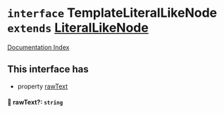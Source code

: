# `interface` TemplateLiteralLikeNode `extends` [LiteralLikeNode](../interface.LiteralLikeNode/README.md)

[Documentation Index](../README.md)

## This interface has

- property [rawText](#-rawtext-string)


#### 📄 rawText?: `string`



